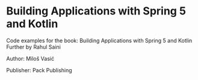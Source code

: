 # Building Applications with Spring 5 and Kotlin

Code examples for the book: Building Applications with Spring 5 and Kotlin
Further by Rahul Saini

Author: Miloš Vasić

Publisher: Pack Publishing
